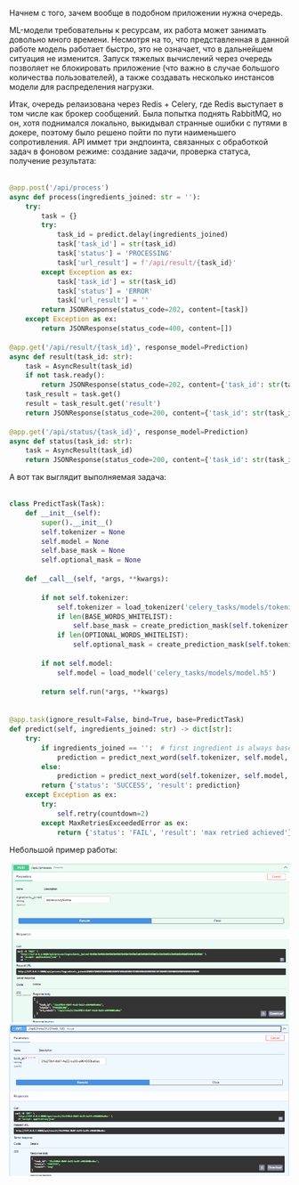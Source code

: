 Начнем с того, зачем вообще в подобном приложении нужна очередь. 

ML-модели требовательны к ресурсам, их работа может занимать довольно много времени. Несмотря на то, что представленная в данной работе модель работает быстро, это не означает, что в дальнейшем ситуация не изменится. Запуск тяжелых вычислений через очередь позволяет не блокировать приложение (что важно в случае большого количества пользователей), а также создавать несколько инстансов модели для распределения нагрузки.

Итак, очередь релаизована через Redis + Celery, где Redis выступает в том числе как брокер сообщений. Была попытка поднять RabbitMQ, но он, хотя поднимался локально, выкидывал странные ошибки с путями в докере, поэтому было решено пойти по пути наименьшего сопротивления. API иммет три эндпоинта, связанных с обработкой задач в фоновом режиме: создание задачи, проверка статуса, получение результата: 

```python

@app.post('/api/process')
async def process(ingredients_joined: str = ''):
    try:    
        task = {}
        try:
            task_id = predict.delay(ingredients_joined)
            task['task_id'] = str(task_id)
            task['status'] = 'PROCESSING'
            task['url_result'] = f'/api/result/{task_id}'
        except Exception as ex:
            task['task_id'] = str(task_id)
            task['status'] = 'ERROR'
            task['url_result'] = ''
        return JSONResponse(status_code=202, content=[task])
    except Exception as ex:
        return JSONResponse(status_code=400, content=[])

@app.get('/api/result/{task_id}', response_model=Prediction)
async def result(task_id: str):
    task = AsyncResult(task_id)
    if not task.ready():
        return JSONResponse(status_code=202, content={'task_id': str(task_id), 'status': task.status, 'result': ''})
    task_result = task.get()
    result = task_result.get('result')
    return JSONResponse(status_code=200, content={'task_id': str(task_id), 'status': task_result.get('status'), 'result': result})

@app.get('/api/status/{task_id}', response_model=Prediction)
async def status(task_id: str):
    task = AsyncResult(task_id)
    return JSONResponse(status_code=200, content={'task_id': str(task_id), 'status': task.status, 'result': ''})

```

А вот так выглядит выполняемая задача: 

```python

class PredictTask(Task):
    def __init__(self):
        super().__init__()
        self.tokenizer = None
        self.model = None
        self.base_mask = None
        self.optional_mask = None

    def __call__(self, *args, **kwargs):
        
        if not self.tokenizer: 
            self.tokenizer = load_tokenizer('celery_tasks/models/tokenizer.pkl')
            if len(BASE_WORDS_WHITELIST):
                self.base_mask = create_prediction_mask(self.tokenizer, BASE_WORDS_WHITELIST)
            if len(OPTIONAL_WORDS_WHITELIST):
                self.optional_mask = create_prediction_mask(self.tokenizer, OPTIONAL_WORDS_WHITELIST)
                
        if not self.model:
            self.model = load_model('celery_tasks/models/model.h5')
            
        return self.run(*args, **kwargs)


@app.task(ignore_result=False, bind=True, base=PredictTask)
def predict(self, ingredients_joined: str) -> dict[str]:
    try:
        if ingredients_joined == '':  # first ingredient is always base
            prediction = predict_next_word(self.tokenizer, self.model, ingredients_joined, mask=self.base_mask)
        else:
            prediction = predict_next_word(self.tokenizer, self.model, ingredients_joined, mask=self.optional_mask)
        return {'status': 'SUCCESS', 'result': prediction}
    except Exception as ex:
        try:
            self.retry(countdown=2)
        except MaxRetriesExceededError as ex:
            return {'status': 'FAIL', 'result': 'max retried achieved'}

```

Небольшой пример работы:

![](static/image2.png)
![](static/image3.png)